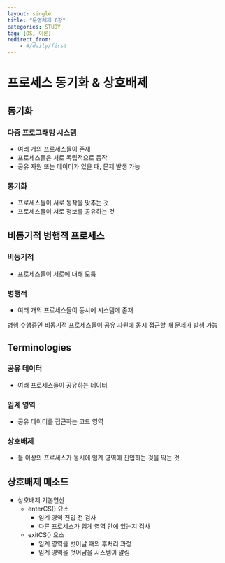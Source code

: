 ```yaml
---
layout: single
title: "운영체제 6장"
categories: STUDY
tag: [OS, 이론]
redirect_from:
    - #/daily/first
---
```


# 프로세스 동기화 & 상호배제

## 동기화
### 다중 프로그래밍 시스템
- 여러 개의 프로세스들이 존재
- 프로세스들은 서로 독립적으로 동작
- 공유 자원 또는 데이터가 있을 때, 문제 발생 가능
### 동기화
- 프로세스들이 서로 동작을 맞추는 것
- 프로세스들이 서로 정보를 공유하는 것

## 비동기적 병행적 프로세스
### 비동기적
- 프로세스들이 서로에 대해 모름
### 병행적
- 여러 개의 프로세스들이 동시에 시스템에 존재

병행 수행중인 비동기적 프로세스들이 공유 자원에 동시 접근할 때 문제가 발생 가능

## Terminologies
### 공유 데이터
- 여러 프로세스들이 공유하는 데이터
### 임계 영역
- 공유 데이터를 접근하는 코드 영역
### 상호배제
- 둘 이상의 프로세스가 동시에 임계 영역에 진입하는 것을 막는 것

## 상호배제 메소드
- 상호배제 기본연산
  - enterCS() 요소
    - 임계 영역 진입 전 검사
    - 다른 프로세스가 임계 영역 안에 있는지 검사
  - exitCS() 요소
    - 임계 영역을 벗어날 때의 후처리 과정
    - 임계 영역을 벗어남을 시스템이 알림